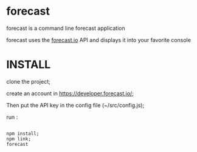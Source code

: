 # forecast

forecast is a command line forecast application

forecast uses the [forecast.io](forecast.io) API and displays it into your favorite console


# INSTALL

clone the project;

create an account in https://developer.forecast.io/;

Then put the API key in the config file (~/src/config.js);

run :

```

npm install;
npm link;
forecast

```

